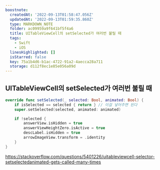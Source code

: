 ```yaml
---
boostnote:
  createdAt: '2022-09-13T01:58:47.056Z'
  updatedAt: '2022-09-13T01:59:35.860Z'
  type: MARKDOWN_NOTE
  folder: ac09959a9f641bf5f4a6
  title: UITableViewCell의 setSelected가 여러번 불릴 때
  tags:
    - Swift
    - iOS
  linesHighlighted: []
  isStarred: false
  key: 75a1b4d6-b1ac-4722-91a2-4aecca28a711
  storage: d112f8ec1e85e056a09d
---
```


UITableViewCell의 setSelected가 여러번 불릴 때
---
```swift
override func setSelected(_ selected: Bool, animated: Bool) {
    if isSelected == selected { return } // 이걸 넣어주면 된다
    super.setSelected(selected, animated: animated)

    if !selected {
        answerView.isHidden = true
        answerViewHeightZero.isActive = true
        descLabel.isHidden = true
        arrowImageView.transform = .identity
    }
}
```

https://stackoverflow.com/questions/5401226/uitableviewcell-selector-setselectedanimated-gets-called-many-times
